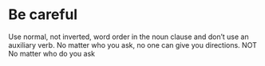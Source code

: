 # Be careful
Use normal, not inverted, word order in the noun clause and don’t use an auxiliary verb. No matter who you ask, no one can give you directions. NOT No matter who do you ask
<!--stackedit_data:
eyJoaXN0b3J5IjpbMjkzOTIyOTIwXX0=
-->